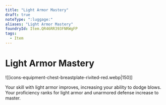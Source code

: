 ```yaml
---
title: "Light Armor Mastery"
draft: true
noteType: ":luggage:"
aliases: "Light Armor Mastery"
foundryId: Item.QR46RR393FNRWgFP
tags:
  - Item
---
```


# Light Armor Mastery
![[icons-equipment-chest-breastplate-rivited-red.webp|150]]

Your skill with light armor improves, increasing your ability to dodge blows. Your proficiency ranks for light armor and unarmored defense increase to master.
